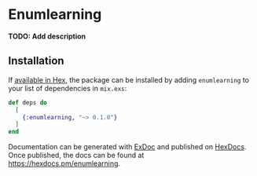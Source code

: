 # Enumlearning

**TODO: Add description**

## Installation

If [available in Hex](https://hex.pm/docs/publish), the package can be installed
by adding `enumlearning` to your list of dependencies in `mix.exs`:

```elixir
def deps do
  [
    {:enumlearning, "~> 0.1.0"}
  ]
end
```

Documentation can be generated with [ExDoc](https://github.com/elixir-lang/ex_doc)
and published on [HexDocs](https://hexdocs.pm). Once published, the docs can
be found at <https://hexdocs.pm/enumlearning>.

